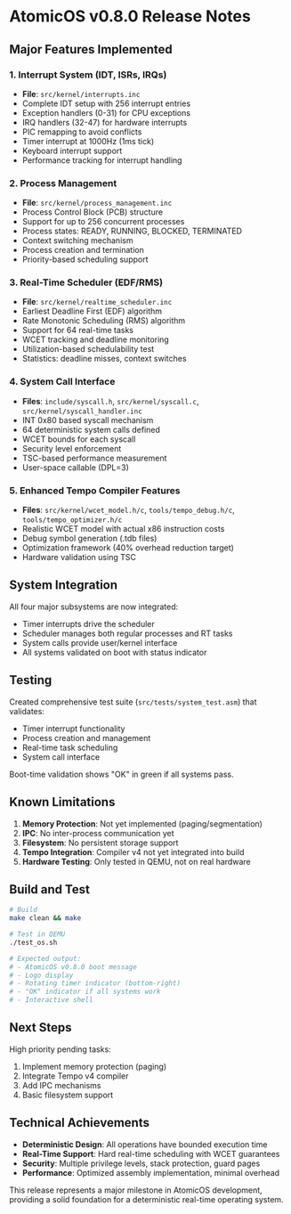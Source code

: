 # AtomicOS v0.8.0 Release Notes

## Major Features Implemented

### 1. Interrupt System (IDT, ISRs, IRQs)
- **File**: `src/kernel/interrupts.inc`
- Complete IDT setup with 256 interrupt entries
- Exception handlers (0-31) for CPU exceptions
- IRQ handlers (32-47) for hardware interrupts
- PIC remapping to avoid conflicts
- Timer interrupt at 1000Hz (1ms tick)
- Keyboard interrupt support
- Performance tracking for interrupt handling

### 2. Process Management
- **File**: `src/kernel/process_management.inc`
- Process Control Block (PCB) structure
- Support for up to 256 concurrent processes
- Process states: READY, RUNNING, BLOCKED, TERMINATED
- Context switching mechanism
- Process creation and termination
- Priority-based scheduling support

### 3. Real-Time Scheduler (EDF/RMS)
- **File**: `src/kernel/realtime_scheduler.inc`
- Earliest Deadline First (EDF) algorithm
- Rate Monotonic Scheduling (RMS) algorithm
- Support for 64 real-time tasks
- WCET tracking and deadline monitoring
- Utilization-based schedulability test
- Statistics: deadline misses, context switches

### 4. System Call Interface
- **Files**: `include/syscall.h`, `src/kernel/syscall.c`, `src/kernel/syscall_handler.inc`
- INT 0x80 based syscall mechanism
- 64 deterministic system calls defined
- WCET bounds for each syscall
- Security level enforcement
- TSC-based performance measurement
- User-space callable (DPL=3)

### 5. Enhanced Tempo Compiler Features
- **Files**: `src/kernel/wcet_model.h/c`, `tools/tempo_debug.h/c`, `tools/tempo_optimizer.h/c`
- Realistic WCET model with actual x86 instruction costs
- Debug symbol generation (.tdb files)
- Optimization framework (40% overhead reduction target)
- Hardware validation using TSC

## System Integration

All four major subsystems are now integrated:
- Timer interrupts drive the scheduler
- Scheduler manages both regular processes and RT tasks
- System calls provide user/kernel interface
- All systems validated on boot with status indicator

## Testing

Created comprehensive test suite (`src/tests/system_test.asm`) that validates:
- Timer interrupt functionality
- Process creation and management
- Real-time task scheduling
- System call interface

Boot-time validation shows "OK" in green if all systems pass.

## Known Limitations

1. **Memory Protection**: Not yet implemented (paging/segmentation)
2. **IPC**: No inter-process communication yet
3. **Filesystem**: No persistent storage support
4. **Tempo Integration**: Compiler v4 not yet integrated into build
5. **Hardware Testing**: Only tested in QEMU, not on real hardware

## Build and Test

```bash
# Build
make clean && make

# Test in QEMU
./test_os.sh

# Expected output:
# - AtomicOS v0.8.0 boot message
# - Logo display
# - Rotating timer indicator (bottom-right)
# - "OK" indicator if all systems work
# - Interactive shell
```

## Next Steps

High priority pending tasks:
1. Implement memory protection (paging)
2. Integrate Tempo v4 compiler
3. Add IPC mechanisms
4. Basic filesystem support

## Technical Achievements

- **Deterministic Design**: All operations have bounded execution time
- **Real-Time Support**: Hard real-time scheduling with WCET guarantees
- **Security**: Multiple privilege levels, stack protection, guard pages
- **Performance**: Optimized assembly implementation, minimal overhead

This release represents a major milestone in AtomicOS development, providing a solid foundation for a deterministic real-time operating system.